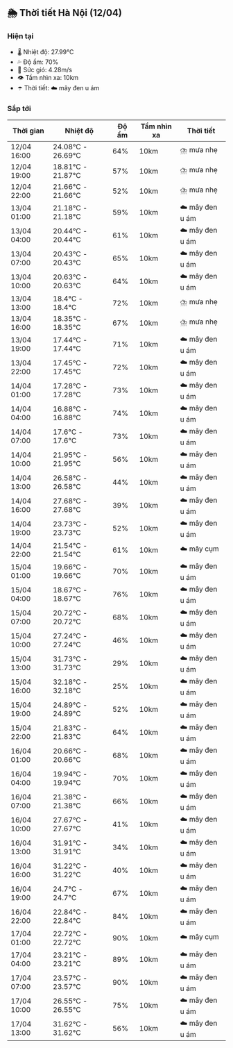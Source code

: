 ## 🌦️ Thời tiết Hà Nội (12/04)

### Hiện tại

- 🌡️ Nhiệt độ: 27.99℃
- 💦 Độ ẩm: 70%
- 💨 Sức gió: 4.28m/s
- 👁️ Tầm nhìn xa: 10km
- ☂️ Thời tiết: ☁️ mây đen u ám

### Sắp tới

| Thời gian | Nhiệt độ | Độ ẩm | Tầm nhìn xa | Thời tiết |
| --- | --- | --- | --- | --- |
| 12/04 16:00 | 24.08℃ - 26.69℃ | 64% | 10km | ⛈️ mưa nhẹ |
| 12/04 19:00 | 18.81℃ - 21.87℃ | 57% | 10km | ⛈️ mưa nhẹ |
| 12/04 22:00 | 21.66℃ - 21.66℃ | 52% | 10km | ⛈️ mưa nhẹ |
| 13/04 01:00 | 21.18℃ - 21.18℃ | 59% | 10km | ☁️ mây đen u ám |
| 13/04 04:00 | 20.44℃ - 20.44℃ | 61% | 10km | ☁️ mây đen u ám |
| 13/04 07:00 | 20.43℃ - 20.43℃ | 65% | 10km | ☁️ mây đen u ám |
| 13/04 10:00 | 20.63℃ - 20.63℃ | 64% | 10km | ☁️ mây đen u ám |
| 13/04 13:00 | 18.4℃ - 18.4℃ | 72% | 10km | ⛈️ mưa nhẹ |
| 13/04 16:00 | 18.35℃ - 18.35℃ | 67% | 10km | ⛈️ mưa nhẹ |
| 13/04 19:00 | 17.44℃ - 17.44℃ | 71% | 10km | ☁️ mây đen u ám |
| 13/04 22:00 | 17.45℃ - 17.45℃ | 72% | 10km | ☁️ mây đen u ám |
| 14/04 01:00 | 17.28℃ - 17.28℃ | 73% | 10km | ☁️ mây đen u ám |
| 14/04 04:00 | 16.88℃ - 16.88℃ | 74% | 10km | ☁️ mây đen u ám |
| 14/04 07:00 | 17.6℃ - 17.6℃ | 73% | 10km | ☁️ mây đen u ám |
| 14/04 10:00 | 21.95℃ - 21.95℃ | 56% | 10km | ☁️ mây đen u ám |
| 14/04 13:00 | 26.58℃ - 26.58℃ | 44% | 10km | ☁️ mây đen u ám |
| 14/04 16:00 | 27.68℃ - 27.68℃ | 39% | 10km | ☁️ mây đen u ám |
| 14/04 19:00 | 23.73℃ - 23.73℃ | 52% | 10km | ☁️ mây đen u ám |
| 14/04 22:00 | 21.54℃ - 21.54℃ | 61% | 10km | ☁️ mây cụm |
| 15/04 01:00 | 19.66℃ - 19.66℃ | 70% | 10km | ☁️ mây đen u ám |
| 15/04 04:00 | 18.67℃ - 18.67℃ | 76% | 10km | ☁️ mây đen u ám |
| 15/04 07:00 | 20.72℃ - 20.72℃ | 68% | 10km | ☁️ mây đen u ám |
| 15/04 10:00 | 27.24℃ - 27.24℃ | 46% | 10km | ☁️ mây đen u ám |
| 15/04 13:00 | 31.73℃ - 31.73℃ | 29% | 10km | ☁️ mây đen u ám |
| 15/04 16:00 | 32.18℃ - 32.18℃ | 25% | 10km | ☁️ mây đen u ám |
| 15/04 19:00 | 24.89℃ - 24.89℃ | 52% | 10km | ☁️ mây đen u ám |
| 15/04 22:00 | 21.83℃ - 21.83℃ | 64% | 10km | ☁️ mây đen u ám |
| 16/04 01:00 | 20.66℃ - 20.66℃ | 68% | 10km | ☁️ mây đen u ám |
| 16/04 04:00 | 19.94℃ - 19.94℃ | 70% | 10km | ☁️ mây đen u ám |
| 16/04 07:00 | 21.38℃ - 21.38℃ | 66% | 10km | ☁️ mây đen u ám |
| 16/04 10:00 | 27.67℃ - 27.67℃ | 41% | 10km | ☁️ mây đen u ám |
| 16/04 13:00 | 31.91℃ - 31.91℃ | 34% | 10km | ☁️ mây đen u ám |
| 16/04 16:00 | 31.22℃ - 31.22℃ | 40% | 10km | ☁️ mây đen u ám |
| 16/04 19:00 | 24.7℃ - 24.7℃ | 67% | 10km | ☁️ mây đen u ám |
| 16/04 22:00 | 22.84℃ - 22.84℃ | 84% | 10km | ☁️ mây đen u ám |
| 17/04 01:00 | 22.72℃ - 22.72℃ | 90% | 10km | ☁️ mây cụm |
| 17/04 04:00 | 23.21℃ - 23.21℃ | 89% | 10km | ☁️ mây đen u ám |
| 17/04 07:00 | 23.57℃ - 23.57℃ | 90% | 10km | ☁️ mây đen u ám |
| 17/04 10:00 | 26.55℃ - 26.55℃ | 75% | 10km | ☁️ mây đen u ám |
| 17/04 13:00 | 31.62℃ - 31.62℃ | 56% | 10km | ☁️ mây đen u ám |
